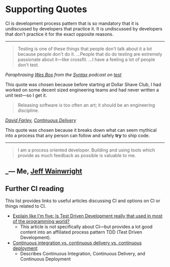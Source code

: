 # Supporting Quotes

CI is development process pattern that is so mandatory that it is undiscussed by developers that practice it. It is undiscussed by developers that don't practice it for the exact opposite reasons.

----

> Testing is one of these things that people don't talk about it a lot because people don't do it. ...People that do do testing are extremely passionate about it—like crossfit. ...I have a feeling a lot of people don't test.

_Paraphrasing [Wes Bos](wesbos.com) from the [Syntax](syntax.fm) podcast on [test](https://syntax.fm/show/040/the-testing-show)_

This quote was chosen because before starting at Dollar Shave Club, I had worked on some decent sized engineering teams and had never written a unit test—so I get it.

> Releasing software is too often an art; it should be an engineering discipline.

_[David Farley](http://www.davefarley.net/), [Continuous Delivery](https://martinfowler.com/books/continuousDelivery.html)_

This quote was chosen because it breaks down what can seem mythical into a process that any person can follow and safely **try** to ship code.

----

> I am a process oriented developer. Building and using tools which provide as much feedback as possible is valuable to me.

_— Me, [Jeff Wainwright](https://github.com/yowainwright)
----

## Further CI reading

This list provides links to useful articles discussing CI and options on CI or things related to CI.

- [Explain like I'm five: Is Test Driven Development really that used in most of the programming world?](https://dev.to/bartude/explain-like-im-five-is-test-driven-development-really-that-used-in-most-of-the-programming-world-c2m)
  - This article is not specifically about CI—but provides a lot good content into an affiliated process pattern TDD (Test Driven Development).
- [Continuous integration vs. continuous delivery vs. continuous deployment](https://www.atlassian.com/continuous-delivery/ci-vs-ci-vs-cd)
  - Describes Continuous Integration, Continuous Delivery, and Continuous Deployment
